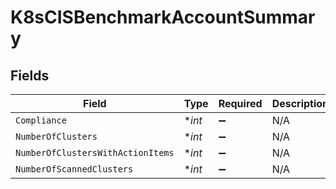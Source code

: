 # K8sCISBenchmarkAccountSummary


## Fields

| Field                             | Type                              | Required                          | Description                       |
| --------------------------------- | --------------------------------- | --------------------------------- | --------------------------------- |
| `Compliance`                      | **int*                            | :heavy_minus_sign:                | N/A                               |
| `NumberOfClusters`                | **int*                            | :heavy_minus_sign:                | N/A                               |
| `NumberOfClustersWithActionItems` | **int*                            | :heavy_minus_sign:                | N/A                               |
| `NumberOfScannedClusters`         | **int*                            | :heavy_minus_sign:                | N/A                               |